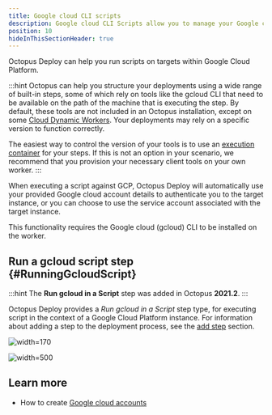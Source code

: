 ```yaml
---
title: Google cloud CLI scripts
description: Google cloud CLI Scripts allow you to manage your Google cloud resources as part of your deployment process.
position: 10
hideInThisSectionHeader: true
---
```


Octopus Deploy can help you run scripts on targets within Google Cloud Platform.

:::hint
Octopus can help you structure your deployments using a wide range of built-in steps, some of which rely on tools like the gcloud CLI that need to be available on the path of the machine that is executing the step. By default, these tools are not included in an Octopus installation, except on some [Cloud Dynamic Workers](/docs/infrastructure/workers/dynamic-worker-pools.md#available-dynamic-worker-images). Your deployments may rely on a specific version to function correctly.

The easiest way to control the version of your tools is to use an [execution container](/docs/projects/steps/execution-containers-for-workers/index.md) for your steps. If this is not an option in your scenario, we recommend that you provision your necessary client tools on your own worker.
:::

When executing a script against GCP, Octopus Deploy will automatically use your provided Google cloud account details to authenticate you to the target instance, or you can choose to use the service account associated with the target instance.

This functionality requires the Google cloud (gcloud) CLI to be installed on the worker.

## Run a gcloud script step {#RunningGcloudScript}

:::hint
The **Run gcloud in a Script** step was added in Octopus **2021.2**.
:::

Octopus Deploy provides a _Run gcloud in a Script_ step type, for executing script in the context of a Google Cloud Platform instance. For information about adding a step to the deployment process, see the [add step](/docs/projects/steps/index.md) section.

![](google-cloud-script-step.png "width=170")

![](google-cloud-script-step-body.png "width=500")

## Learn more

- How to create [Google cloud accounts](/docs/infrastructure/accounts/google-cloud/index.md)
